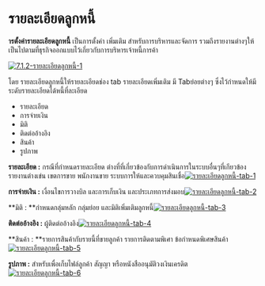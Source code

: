# รายละเอียดลูกหนี้

**ารตั้งค่ารายละเอียดลูกหนี้** เป็นการตั้งค่า เพิ่มเติม
สำหรับการบริหารและจัดการ
รวมถึงรายงานต่างๆให้เป็นไปตามที่ธุรกิจออกแบบไว้เกี่ยวกับการบริหารเจ้าหนี้การค้า

[![7.1.2-รายละเอียดลูกหนี้-1](/images/7.1.2-รายละเอียดลูกหนี้-1.jpg)](/images/7.1.2-รายละเอียดลูกหนี้-1.jpg)

โดย รายละเอียดลูกหนี้ให้รายละเอียดช่อง tab รายละเอียดเพิ่มเติม มี Tabย่อยต่างๆ
ซึ่งไว้กำหนดให้มีระดับรายละเอียดได้หนี้ที่ละเอียด

  * รายละเอียด
  * การจ่ายเงิน
  * มิติ
  * ติดต่ออ้างอิง
  * สินค้า
  * รูปภาพ

**รายละเอียด :** กรณีที่กำหนดรายละเอียด
ต่างที่ที่เกี่ยวข้องกับการดำเนินการในระบบอื่นๆที่เกียวข้อง รายงานต่างเข่น
เขตการขาย พนักงานขาย
ระบบการให้และควบคุมสินเชื่อ[![รายละเอียดลูกหนี้-tab-1](/images/รายละเอียดลูกหนี้-tab-1.jpg)](/images/รายละเอียดลูกหนี้-tab-1.jpg)



**การจ่ายเงิน :** เงื่อนไขการวางบิล และการเก็บเงิน
และประเภทการส่งมอบ[![รายละเอียดลูกหนี้-tab-2](/images/รายละเอียดลูกหนี้-tab-2.jpg)](/images/รายละเอียดลูกหนี้-tab-2.jpg)



**มิติ : **กำหนดกลุ่มหลัก กลุ่มย่อย
และมิติเพิ่มเติมลูกหนี้[![รายละเอียดลูกหนี้-tab-3](/images/รายละเอียดลูกหนี้-tab-3.jpg)](/images/รายละเอียดลูกหนี้-tab-3.jpg)



**ติดต่ออ้างอิง :** ผู้ติดต่ออ้างอิง[![รายละเอียดลูกหนี้-tab-4](/images/รายละเอียดลูกหนี้-tab-4.jpg)](/images/รายละเอียดลูกหนี้-tab-4.jpg)



**สินค้า : **รายการสินค้ากับรายนี้ที่ขายลูกค้า รายการติดตามพิเศา
ข้อกำหนดพิเศษสินค้า[![รายละเอียดลูกหนี้-tab-5](/images/รายละเอียดลูกหนี้-tab-5.jpg)](/images/รายละเอียดลูกหนี้-tab-5.jpg)



**รูปภาพ :** สำหรับเพื่อเก็บไฟล์ลูกค้า สัญญา หรือหนังสืออนุมัติวงเงินเครดิต
[![รายละเอียดลูกหนี้-tab-6](/images/รายละเอียดลูกหนี้-tab-6.jpg)](/images/รายละเอียดลูกหนี้-tab-6.jpg)









